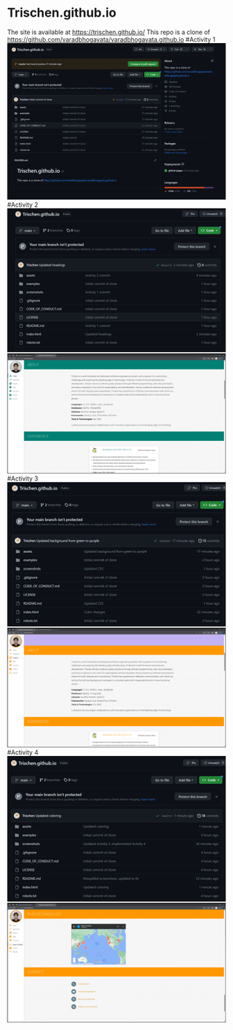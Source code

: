 # Trischen.github.io
The site is available at https://trischen.github.io/
This repo is a clone of https://github.com/varadbhogayata/varadbhogayata.github.io
#Activity 1
![Activity 1](screenshots/One.png)
#Activity 2
![Activity 2-1](screenshots/Two-1.png)
![Activity 2-2](screenshots/Two-2.png)
#Activity 3
![Activity 3-1](screenshots/Three-1.png)
![Activity 3-2](screenshots/Three-2.png)
#Activity 4
![Activity 4-1](screenshots/Four-1.png)
![Activity 4-2](screenshots/Four-2.png)
